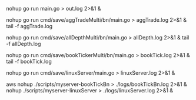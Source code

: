 nohup go run main.go > out.log 2>&1 &


nohup go run cmd/save/aggTradeMulti/bn/main.go > aggTrade.log 2>&1 &
tail -f aggTrade.log 

nohup go run cmd/save/allDepthMulti/bn/main.go > allDepth.log 2>&1 &
tail -f allDepth.log

nohup go run cmd/save/bookTickerMulti/bn/main.go > bookTick.log 2>&1 &
tail -f bookTick.log

nohup go  run cmd/save/linuxServer/main.go > linuxServer.log 2>&1 &


aws
nohup ./scripts/myserver-bookTickBn > ./logs/bookTickBn.log 2>&1 &
nohup ./scripts/myserver-linuxServer > ./logs/linuxServer.log 2>&1 &